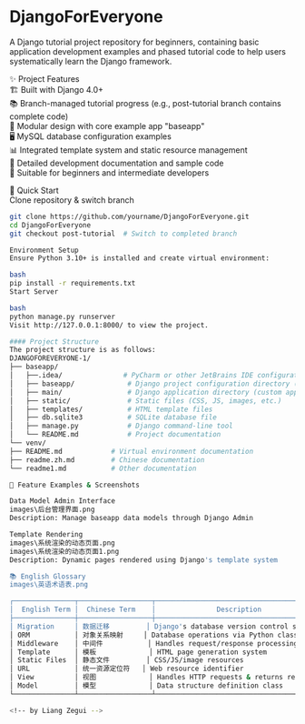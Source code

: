 # DjangoForEveryone

<!-- by Liang Zegui -->
A Django tutorial project repository for beginners, containing basic application development examples and phased tutorial code to help users systematically learn the Django framework.

✨ Project Features  
🏗️ Built with Django 4.0+  
📚 Branch-managed tutorial progress (e.g., post-tutorial branch contains complete code)  
🧩 Modular design with core example app "baseapp"  
🖥️ MySQL database configuration examples  
📊 Integrated template system and static resource management  
📝 Detailed development documentation and sample code  
🚀 Suitable for beginners and intermediate developers  

🚀 Quick Start  
Clone repository & switch branch  
```bash
git clone https://github.com/yourname/DjangoForEveryone.git
cd DjangoForEveryone
git checkout post-tutorial  # Switch to completed branch

Environment Setup
Ensure Python 3.10+ is installed and create virtual environment:

bash
pip install -r requirements.txt
Start Server

bash
python manage.py runserver
Visit http://127.0.0.1:8000/ to view the project.

#### Project Structure
The project structure is as follows:
DJANGOFOREVERYONE-1/
├── baseapp/
│   ├──.idea/               # PyCharm or other JetBrains IDE configuration files
│   ├── baseapp/             # Django project configuration directory (contains settings.py, urls.py, etc.)
│   ├── main/                # Django application directory (custom app)
│   ├── static/              # Static files (CSS, JS, images, etc.)
│   ├── templates/           # HTML template files
│   ├── db.sqlite3           # SQLite database file
│   ├── manage.py            # Django command-line tool
│   └── README.md            # Project documentation
└── venv/
├── README.md            # Virtual environment documentation
├── readme.zh.md         # Chinese documentation
└── readme1.md           # Other documentation

📸 Feature Examples & Screenshots

Data Model Admin Interface
images\后台管理界面.png
Description: Manage baseapp data models through Django Admin

Template Rendering
images\系统渲染的动态页面.png
images\系统渲染的动态页面1.png
Description: Dynamic pages rendered using Django's template system

📚 English Glossary
images\英语术语表.png

┌───────────────┬──────────────────┬────────────────────────────────────────────┐
│  English Term │  Chinese Term    │               Description                  │
├───────────────┼──────────────────┼────────────────────────────────────────────┤
│ Migration     │ 数据迁移         │ Django's database version control system  │
│ ORM           │ 对象关系映射     │ Database operations via Python classes     │
│ Middleware    │ 中间件           │ Handles request/response processing        │
│ Template      │ 模板             │ HTML page generation system               │
│ Static Files  │ 静态文件         │ CSS/JS/image resources                     │
│ URL           │ 统一资源定位符   │ Web resource identifier                    │
│ View          │ 视图             │ Handles HTTP requests & returns responses  │
│ Model         │ 模型             │ Data structure definition class            │
└───────────────┴──────────────────┴────────────────────────────────────────────┘

<!-- by Liang Zegui -->